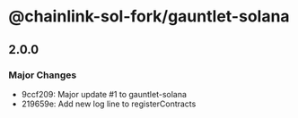 # @chainlink-sol-fork/gauntlet-solana

## 2.0.0

### Major Changes

- 9ccf209: Major update #1 to gauntlet-solana
- 219659e: Add new log line to registerContracts
